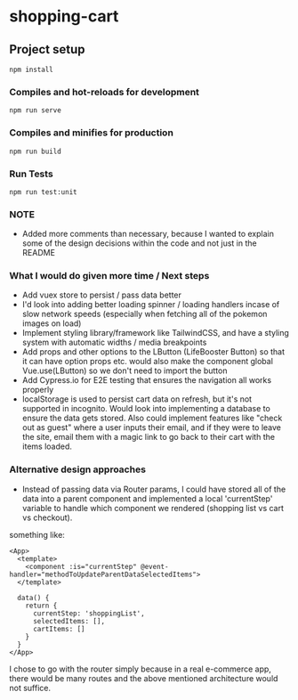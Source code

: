 # shopping-cart

## Project setup
```
npm install
```

### Compiles and hot-reloads for development
```
npm run serve
```

### Compiles and minifies for production
```
npm run build
```

### Run Tests
```
npm run test:unit
```

### NOTE
- Added more comments than necessary, because I wanted to explain some of the design decisions within the code and not just in the README

### What I would do given more time / Next steps
- Add vuex store to persist / pass data better
- I'd look into adding better loading spinner / loading handlers incase of slow network speeds (especially when fetching all of the pokemon images on load)
- Implement styling library/framework like TailwindCSS, and have a styling system with automatic widths / media breakpoints
- Add props and other options to the LButton (LifeBooster Button) so that it can have option props etc.
would also make the component global Vue.use(LButton) so we don't need to import the button
- Add Cypress.io for E2E testing that ensures the navigation all works properly
- localStorage is used to persist cart data on refresh, but it's not supported in incognito. Would look into implementing a database to ensure
the data gets stored. Also could implement features like "check out as guest" where a user inputs their email, and if they were to leave the site,
email them with a magic link to go back to their cart with the items loaded.

### Alternative design approaches
- Instead of passing data via Router params, I could have stored all of the data into a parent component and implemented
a local 'currentStep' variable to handle which component we rendered (shopping list vs cart vs checkout).

something like:
```
<App>
  <template>
    <component :is="currentStep" @event-handler="methodToUpdateParentDataSelectedItems">
  </template>

  data() {
    return {
      currentStep: 'shoppingList',
      selectedItems: [],
      cartItems: []
    }
  }
</App>
```
I chose to go with the router simply because in a real e-commerce app, there would be many routes and the above mentioned architecture would not suffice.